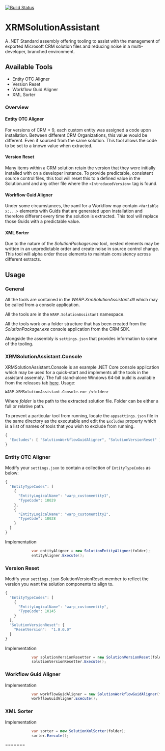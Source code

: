 [![Build Status](https://warpuk.visualstudio.com/XRMSolutionAssistant/_apis/build/status/XRMSolutionAssistant-CI?branchName=master)](https://warpuk.visualstudio.com/XRMSolutionAssistant/_build/latest?definitionId=72&branchName=master)
# XRMSolutionAssistant
A .NET Standard assembly offering tooling to assist with the management of exported Microsoft CRM solution files and reducing noise in a multi-developer, branched environment.
## Available Tools
- Entity OTC Aligner
- Version Reset
- Workflow Guid Aligner
- XML Sorter
### Overview
#### Entity OTC Aligner
For versions of CRM < 9, each custom entity was assigned a code upon installation. Between different CRM Organizations, this value would be different. Even if sourced from the same solution. This tool allows the code to be set to a known value when extracted.
#### Version Reset
Many items within a CRM solution retain the version that they were initially installed with on a developer instance. To provide predictable, consistent source control files, this tool will reset this to a defined value in the Solution.xml and any other file where the ``<IntroducedVersion>`` tag is found.
#### Workflow Guid Aligner
Under some circumstances, the xaml for a Workflow may contain ``<Variable x:...>`` elements with Guids that are generated upon installation and therefore different every time the solution is extracted. This tool will replace those Guids with a predictable value.
#### XML Sorter
Due to the nature of the *SolutionPackager.exe* tool, nested elements may be written in an unpredictable order and create noise in source control change. This tool will alpha order those elements to maintain consistency across different extracts.
## Usage
### General
All the tools are contained in the *WARP.XrmSolutionAssistant.dll* which may be called from a console application.

All the tools are in the `` WARP.SolutionAssistant `` namespace.

All the tools work on a folder structure that has been created from the *SolutionPackager.exe* console application from the CRM SDK.

Alongside the assembly is ``settings.json`` that provides information to some of the tooling.
### XRMSolutionAssistant.Console
XRMSolutionAssistant.Console is an example .NET Core console application which may be used for a quick-start and implements all the tools in the assistant assembly. The full stand-alone Windows 64-bit build is available from the releases tab [here](https://github.com/WARPTechnologiesLimited/XRMSolutionAssistant/releases). Usage:
```
WARP.XRMSolutionAssistant.Console.exe /<folder>
```
Where *folder* is the path to the extracted solution file. Folder can be either a full or relative path.

To prevent a particular tool from running, locate the ``appsettings.json`` file in the same directory as the executable and edit the `Excludes` property which is a list of names of tools that you wish to exclude from running.
```javascript
{
  "Excludes": [ "SolutionWorkflowGuidAligner", "SolutionVersionReset" ]
}
```

### Entity OTC Aligner
Modify your ``settings.json`` to contain a collection of ``EntityTypeCodes`` as below:
```javascript
{
  "EntityTypeCodes": [
    {
      "EntityLogicalName": "warp_customentity1",
      "TypeCode": 10029
    },
    {
      "EntityLogicalName": "warp_customentity2",
      "TypeCode": 10028
    }
  ]
}
```
Implementation
```csharp
            var entityAligner = new SolutionEntityAligner(folder);
            entityAligner.Execute();
```
### Version Reset
Modify your ``settings.json`` SolutionVersionReset member to reflect the version you want the solution components to align to.
```javascript
{
  "EntityTypeCodes": [
    {
      "EntityLogicalName": "warp_customentity",
      "TypeCode": 10145
    }
  ],
  "SolutionVersionReset": {
    "ResetVersion":  "1.0.0.0" 
  } 
}
```

Implementation
```csharp
            var solutionVersionResetter = new SolutionVersionReset(folder);
            solutionVersionResetter.Execute();
```
### Workflow Guid Aligner
Implementation
```csharp
            var workflowGuidAligner = new SolutionWorkflowGuidAligner(folder);
            workflowGuidAligner.Execute();
```
### XML Sorter
Implementation
```csharp
            var sorter = new SolutionXmlSorter(folder);
            sorter.Execute();
```
=======
